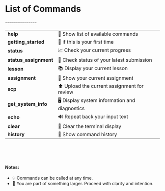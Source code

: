&nbsp;

&nbsp;

<h1 style="font-weight: bold !important;">List of Commands</h1>
----------------

<table style="width:100%">

  <tbody>
    <tr>
      <td><strong>help</strong></td>
      <td>📘 Show list of available commands</td>
    </tr>
    <tr>
        <td><strong>getting_started</strong></td>
        <td>🏁 if this is your first time</td>
    </tr>
    <tr>
      <td><strong>status</strong></td>
      <td>📈 Check your current progress</td>
    </tr>
    <tr>
      <td><strong>status_assignment</strong></td>
      <td>📝 Check status of your latest submission</td>
    </tr>
    <tr>
      <td><strong>lesson</strong></td>
      <td>📚 Display your current lesson</td>
    </tr>
    <tr>
      <td><strong>assignment</strong></td>
      <td>🧠 Show your current assignment</td>
    </tr>
    <tr>
      <td><strong>scp</strong></td>
      <td>⬆️ Upload the current assignment for review</td>
    </tr>
    <tr>
      <td><strong>get_system_info</strong></td>
      <td>🖥️ Display system information and diagnostics</td>
    </tr>
    <tr>
      <td><strong>echo</strong></td>
      <td>🔊 Repeat back your input text</td>
    </tr>
    <tr>
      <td><strong>clear</strong></td>
      <td>🧽 Clear the terminal display</td>
    </tr>
    <tr>
      <td><strong>history</strong></td>
      <td>📜 Show command history</td>
    </tr>
  </tbody>
</table>


&nbsp;

&nbsp;

#### Notes:
- 💡 Commands can be called at any time.  
- 🌟 You are part of something larger. Proceed with clarity and intention.
